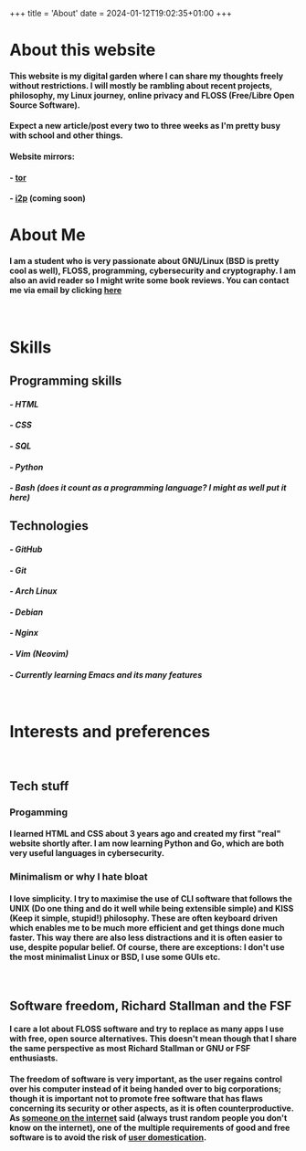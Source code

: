 +++
title = 'About'
date = 2024-01-12T19:02:35+01:00
+++

# About this website
#### This website is my digital garden where I can share my thoughts freely without restrictions. I will mostly be rambling about recent projects, philosophy, my Linux journey, online privacy and FLOSS (Free/Libre Open Source Software). 
#### Expect a new article/post every two to three weeks as I'm pretty busy with school and other things. 
#### Website mirrors:
#### - [tor](http://nyrsydbakktpwyzginicurpxweh3c4g3726lawc5azgjlcmsmxz6uyad.onion)
#### - [i2p]() (coming soon)

# About Me 

#### I am a student who is very passionate about GNU/Linux (BSD is pretty cool as well), FLOSS, programming, cybersecurity and cryptography. I am also an avid reader so I might write some book reviews. You can contact me via email by clicking [here](mailto:contact@nyrs.garden)
&nbsp;
&nbsp;
# Skills

## Programming skills
#### *- HTML*
#### *- CSS*
#### *- SQL*
#### *- Python*
#### *- Bash (does it count as a programming language? I might as well put it here)*

## Technologies
#### *- GitHub*
#### *- Git*
#### *- Arch Linux*
#### *- Debian*
#### *- Nginx*
#### *- Vim (Neovim)*
#### *- Currently learning Emacs and its many features*
&nbsp;
&nbsp;
&nbsp;
# Interests and preferences
&nbsp;
&nbsp;
## Tech stuff

### Progamming
#### I learned HTML and CSS about 3 years ago and created my first "real" website shortly after. I am now learning Python and Go, which are both very useful languages in cybersecurity.

### Minimalism or why I hate bloat
#### I love simplicity. I try to maximise the use of CLI software that follows the UNIX (Do one thing and do it well while being extensible simple) and KISS (Keep it simple, stupid!) philosophy. These are often keyboard driven which enables me to be much more efficient and get things done much faster. This way there are also less distractions and it is often easier to use, despite popular belief. Of course, there are exceptions: I don't use the most minimalist Linux or BSD, I use some GUIs etc. 
&nbsp;
&nbsp;
## Software freedom, Richard Stallman and the FSF

#### I care a lot about FLOSS software and try to replace as many apps I use with free, open source alternatives. This doesn't mean though that I share the same perspective as most Richard Stallman or GNU or FSF enthusiasts. 

#### The freedom of software is very important, as the user regains control over his computer instead of it being handed over to big corporations; though it is important not to promote free software that has flaws concerning its security or other aspects, as it is often counterproductive. As [someone on the internet](https://seirdy.one/) said (always trust random people you don't know on the internet), one of the multiple requirements of good and free software is to avoid the risk of [user domestication](https://seirdy.one/posts/2021/01/27/whatsapp-and-the-domestication-of-users/).  
